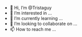 - 👋 Hi, I’m @Tristaguy
- 👀 I’m interested in ...
- 🌱 I’m currently learning ...
- 💞️ I’m looking to collaborate on ...
- 📫 How to reach me ...

<!---
Tristaguy/Tristaguy is a ✨ special ✨ repository because its `README.md` (this file) appears on your GitHub profile.
You can click the Preview link to take a look at your changes.
--->
